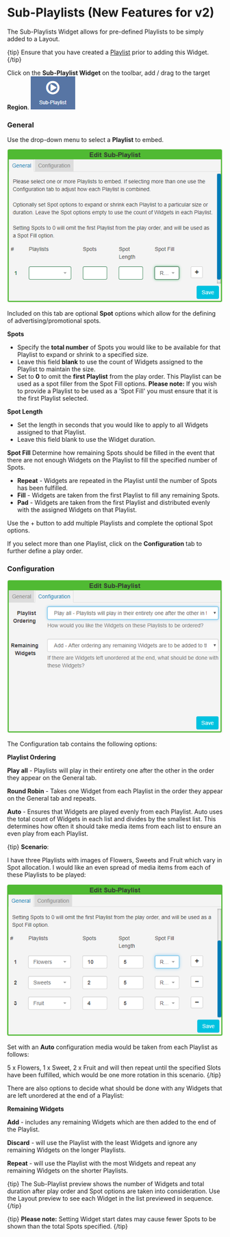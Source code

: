 <!--toc=widgets-->

# Sub-Playlists (New Features for v2)

The Sub-Playlists Widget allows for pre-defined Playlists to be simply added to a Layout.

{tip}
Ensure that you have created a  [Playlist](media_playlists.html) prior to adding this Widget.
{/tip}

Click on the **Sub-Playlist Widget** on the  toolbar, add / drag to the target **Region**. ![Sub-Playlist Widget](img/v2_media_subplaylist_widget.png)

### General

Use the drop-down menu to select a **Playlist** to embed.

![Spots Configuration](img/v2_media_subplaylist_spots.png)

Included on this tab are optional **Spot** options which allow for the defining of advertising/promotional spots.

**Spots**

- Specify the **total number** of Spots you would like to be available for that Playlist to expand or shrink to a specified size.
- Leave this field **blank** to use the count of Widgets assigned to the Playlist to maintain the size.
- Set to **0** to omit the **first Playlist** from the play order. This Playlist can be used as a spot filler from the Spot Fill options. **Please note:** If you wish to provide a Playlist to be used as a 'Spot Fill' you must ensure that it is the first Playlist selected.

**Spot Length**

- Set the length in seconds that you would like to apply to all Widgets assigned to that Playlist. 
- Leave this field blank to use the Widget duration.

**Spot Fill** 
Determine how remaining Spots should be filled in the event that there are not enough Widgets on the Playlist to fill the specified number of Spots.

- **Repeat** - Widgets are repeated in the Playlist until the number of Spots has been fulfilled.
- **Fill** - Widgets are taken from the first Playlist to fill any remaining Spots.
- **Pad** - Widgets are taken from the first Playlist and distributed evenly with the assigned Widgets on that Playlist.

 Use the + button to add multiple Playlists and complete the optional Spot options.

If you select more than one Playlist, click on the **Configuration** tab to further define a play order.

### Configuration

![Sub-Playlist Configuration](img/v2_media_subplaylist_configuration.png)

The Configuration tab contains the following options:

**Playlist Ordering**

**Play all** - Playlists will play in their entirety one after the other in the order they appear on the General tab.

**Round Robin** - Takes one Widget from each Playlist in the order they appear on the General tab and repeats.

**Auto** - Ensures that Widgets are played evenly from each Playlist. Auto uses the total count of Widgets in each list and divides by the smallest list. This determines how often it should take media items from each list to ensure an even play from each Playlist.

{tip}
**Scenario**:

I have three Playlists with images of Flowers, Sweets and Fruit which vary in Spot allocation.  I would like an even spread of media items from each of these Playlists to be played:

![Subplaylist Scenario](img/v2_media_subplaylist_scenario.png)

Set with an **Auto** configuration media would be taken from each Playlist as follows:

5 x Flowers, 1 x Sweet, 2 x Fruit and will then repeat until the specified Slots have been fulfilled, which would be one more rotation in this scenario.
{/tip}

There are also options to decide what should be done with any Widgets that are left unordered at the end of a Playlist:

**Remaining Widgets**

**Add** - includes any remaining Widgets which are then added to the end of the Playlist.

**Discard** - will use the Playlist with the least Widgets and ignore any remaining Widgets on the longer Playlists. 

**Repeat** - will use the Playlist with the most Widgets and repeat any remaining Widgets on the shorter Playlists.

{tip}
The Sub-Playlist preview shows the number of Widgets and total duration after play order and Spot options are taken into consideration. Use the Layout preview to see each Widget in the list previewed in sequence.
{/tip}

{tip}
**Please note:**  Setting Widget start dates may cause fewer Spots to be shown than the total Spots specified.
{/tip}